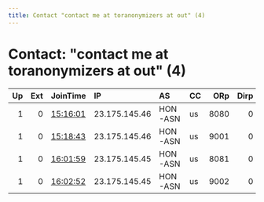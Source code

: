 ```yaml
---
title: Contact "contact me at toranonymizers at out" (4)
---
```


# Contact: "contact me at toranonymizers at out" (4)

|   Up |   Ext | JoinTime                                                                                              | IP            | AS      | CC   |   ORp |   Dirp | OS    | Version   | Nickname       |   eFamMembers |
|-----:|------:|:------------------------------------------------------------------------------------------------------|:--------------|:--------|:-----|------:|-------:|:------|:----------|:---------------|--------------:|
|    1 |     0 | [15:16:01](https://nusenu.github.io/OrNetStats/w/relay/8AB555DBB1DA1C594DF226F581AD0DDA2AE2B530.html) | 23.175.145.46 | HON-ASN | us   |  8080 |      0 | Linux | 0.4.6.8   | hopUSicebeer01 |             1 |
|    1 |     0 | [15:18:43](https://nusenu.github.io/OrNetStats/w/relay/86A133457F67AC12B9E0A674B7216467747C2A1C.html) | 23.175.145.46 | HON-ASN | us   |  9001 |      0 | Linux | 0.4.6.8   | hopUSicebeer02 |             1 |
|    1 |     0 | [16:01:59](https://nusenu.github.io/OrNetStats/w/relay/A22FA65F1B8E2C3E069455AC1CEA5DBEC3632265.html) | 23.175.145.45 | HON-ASN | us   |  8081 |      0 | Linux | 0.4.6.8   | hopUSicebeer03 |             1 |
|    1 |     0 | [16:02:52](https://nusenu.github.io/OrNetStats/w/relay/D08356342EDF3552BC028F0CE28F22F339F3D34F.html) | 23.175.145.45 | HON-ASN | us   |  9002 |      0 | Linux | 0.4.6.8   | hopUSicebeer04 |             1 |

